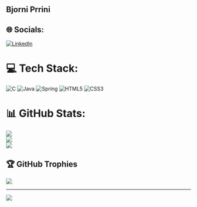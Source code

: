 ## Bjorni Prrini

## 🌐 Socials:
[![LinkedIn](https://img.shields.io/badge/LinkedIn-%230077B5.svg?logo=linkedin&logoColor=white)](https://linkedin.com/in/BjorniPrrini) 

# 💻 Tech Stack:
![C](https://img.shields.io/badge/c-%2300599C.svg?style=for-the-badge&logo=c&logoColor=white) ![Java](https://img.shields.io/badge/java-%23ED8B00.svg?style=for-the-badge&logo=openjdk&logoColor=white) ![Spring](https://img.shields.io/badge/spring-%236DB33F.svg?style=for-the-badge&logo=spring&logoColor=white) ![HTML5](https://img.shields.io/badge/html5-%23E34F26.svg?style=for-the-badge&logo=html5&logoColor=white) ![CSS3](https://img.shields.io/badge/css3-%231572B6.svg?style=for-the-badge&logo=css3&logoColor=white)
# 📊 GitHub Stats:
![](https://github-readme-stats.vercel.app/api?username=BjorniPrrini&theme=transparent&hide_border=false&include_all_commits=true&count_private=false)<br/>
![](https://nirzak-streak-stats.vercel.app/?user=BjorniPrrini&theme=transparent&hide_border=false)<br/>
![](https://github-readme-stats.vercel.app/api/top-langs/?username=BjorniPrrini&theme=transparent&hide_border=false&include_all_commits=true&count_private=false&layout=compact)

## 🏆 GitHub Trophies
![](https://github-profile-trophy.vercel.app/?username=BjorniPrrini&theme=radical&no-frame=false&no-bg=true&margin-w=4)

---
[![](https://visitcount.itsvg.in/api?id=BjorniPrrini&icon=0&color=0)](https://visitcount.itsvg.in)

<!-- Proudly created with GPRM ( https://gprm.itsvg.in ) -->
